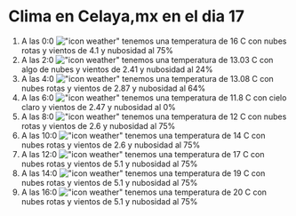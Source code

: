 # Clima en Celaya,mx en el dia 17

1. A las 0:0 !["icon weather"](http://openweathermap.org/img/w/04n.png) tenemos una temperatura de 16 C con nubes rotas y  vientos de 4.1 y nubosidad al 75%
1. A las 2:0 !["icon weather"](http://openweathermap.org/img/w/02n.png) tenemos una temperatura de 13.03 C con algo de nubes y  vientos de 2.41 y nubosidad al 24%
1. A las 4:0 !["icon weather"](http://openweathermap.org/img/w/04n.png) tenemos una temperatura de 13.08 C con nubes rotas y  vientos de 2.87 y nubosidad al 64%
1. A las 6:0 !["icon weather"](http://openweathermap.org/img/w/01n.png) tenemos una temperatura de 11.8 C con cielo claro y  vientos de 2.47 y nubosidad al 0%
1. A las 8:0 !["icon weather"](http://openweathermap.org/img/w/04n.png) tenemos una temperatura de 12 C con nubes rotas y  vientos de 2.6 y nubosidad al 75%
1. A las 10:0 !["icon weather"](http://openweathermap.org/img/w/04d.png) tenemos una temperatura de 14 C con nubes rotas y  vientos de 2.6 y nubosidad al 75%
1. A las 12:0 !["icon weather"](http://openweathermap.org/img/w/04d.png) tenemos una temperatura de 17 C con nubes rotas y  vientos de 5.1 y nubosidad al 75%
1. A las 14:0 !["icon weather"](http://openweathermap.org/img/w/04d.png) tenemos una temperatura de 19 C con nubes rotas y  vientos de 5.1 y nubosidad al 75%
1. A las 16:0 !["icon weather"](http://openweathermap.org/img/w/04d.png) tenemos una temperatura de 20 C con nubes rotas y  vientos de 5.1 y nubosidad al 75%
